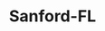 ---
title: Sanford-FL
slug: sanford-fl
f_state:
- cms/state/florida.md
f_locations:
- cms/payday-loan/a-c-e-cash-express-313.md
- cms/payday-loan/action-check-cashing-service-984.md
- cms/payday-loan/action-check-cashing-service-985.md
- cms/payday-loan/action-check-cashing-services-989.md
- cms/payday-loan/advance-america-1437.md
- cms/payday-loan/advance-america-1458.md
- cms/payday-loan/advance-america-1459.md
- cms/payday-loan/amscot-4469.md
- cms/payday-loan/amscot-4560.md
- cms/payday-loan/amscot-4563.md
- cms/payday-loan/ccs-financial-services-9536.md
- cms/payday-loan/check-cashing-easy-10845.md
- cms/payday-loan/check-cashing-easy-10846.md
- cms/payday-loan/dolex-dollar-express-15992.md
- cms/payday-loan/dollar-16024.md
- cms/payday-loan/fast-check-17861.md
- cms/payday-loan/jacks-quick-cash-inc-19816.md
- cms/payday-loan/national-cash-advance-22482.md
- cms/payday-loan/payday-title-loans-23721.md
- cms/payday-loan/th-e-check-cashing-store-27382.md
- cms/payday-loan/th-e-check-cashing-store-27398.md
updated-on: '2024-05-30T13:41:28.615Z'
created-on: '2024-05-30T13:41:28.615Z'
published-on: '2024-05-30T13:54:32.469Z'
f_city: Sanford
layout: '[city].html'
tags: city
---
